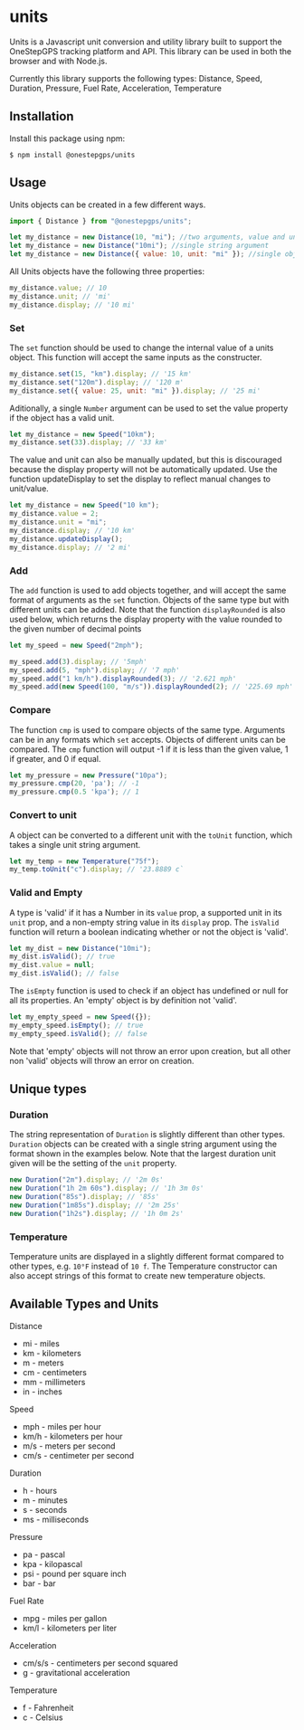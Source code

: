# units

Units is a Javascript unit conversion and utility library built to support the OneStepGPS tracking platform and API. This library can be used in both the browser and with Node.js.

Currently this library supports the following types: Distance, Speed, Duration, Pressure, Fuel Rate, Acceleration, Temperature

## Installation

Install this package using npm:

```
$ npm install @onestepgps/units
```

## Usage

Units objects can be created in a few different ways.

```javascript
import { Distance } from "@onestepgps/units";

let my_distance = new Distance(10, "mi"); //two arguments, value and unit
let my_distance = new Distance("10mi"); //single string argument
let my_distance = new Distance({ value: 10, unit: "mi" }); //single object argument
```

All Units objects have the following three properties:

```javascript
my_distance.value; // 10
my_distance.unit; // 'mi'
my_distance.display; // '10 mi'
```

### Set

The `set` function should be used to change the internal value of a units object. This function will accept the same inputs as the constructer.

```javascript
my_distance.set(15, "km").display; // '15 km'
my_distance.set("120m").display; // '120 m'
my_distance.set({ value: 25, unit: "mi" }).display; // '25 mi'
```

Aditionally, a single `Number` argument can be used to set the value property if the object has a valid unit.

```javascript
let my_distance = new Speed("10km");
my_distance.set(33).display; // '33 km'
```

The value and unit can also be manually updated, but this is discouraged because the display property will not be automatically updated. Use the function updateDisplay to set the display to reflect manual changes to unit/value.

```javascript
let my_distance = new Speed("10 km");
my_distance.value = 2;
my_distance.unit = "mi";
my_distance.display; // '10 km'
my_distance.updateDisplay();
my_distance.display; // '2 mi'
```

### Add

The `add` function is used to add objects together, and will accept the same format of arguments as the `set` function. Objects of the same type but with different units can be added. Note that the function `displayRounded` is also used below, which returns the display property with the value rounded to the given number of decimal points

```javascript
let my_speed = new Speed("2mph");

my_speed.add(3).display; // '5mph'
my_speed.add(5, "mph").display; // '7 mph'
my_speed.add("1 km/h").displayRounded(3); // '2.621 mph'
my_speed.add(new Speed(100, "m/s")).displayRounded(2); // '225.69 mph'
```

### Compare

The function `cmp` is used to compare objects of the same type. Arguments can be in any formats which `set` accepts. Objects of different units can be compared. The `cmp` function will output -1 if it is less than the given value, 1 if greater, and 0 if equal.

```javascript
let my_pressure = new Pressure("10pa");
my_pressure.cmp(20, 'pa'); // -1
my_pressure.cmp(0.5 'kpa'); // 1
```

### Convert to unit

A object can be converted to a different unit with the `toUnit` function, which takes a single unit string argument.

```javascript
let my_temp = new Temperature("75f");
my_temp.toUnit("c").display; // '23.8889 c`
```

### Valid and Empty

A type is 'valid' if it has a Number in its `value` prop, a supported unit in its `unit` prop, and a non-empty string value in its `display` prop. The `isValid` function will return a boolean indicating whether or not the object is 'valid'.

```javascript
let my_dist = new Distance("10mi");
my_dist.isValid(); // true
my_dist.value = null;
my_dist.isValid(); // false
```

The `isEmpty` function is used to check if an object has undefined or null for all its properties. An 'empty' object is by definition not 'valid'.

```javascript
let my_empty_speed = new Speed({});
my_empty_speed.isEmpty(); // true
my_empty_speed.isValid(); // false
```

Note that 'empty' objects will not throw an error upon creation, but all other non 'valid' objects will throw an error on creation.

## Unique types

### Duration

The string representation of `Duration` is slightly different than other types. `Duration` objects can be created with a single string argument using the format shown in the examples below. Note that the largest duration unit given will be the setting of the `unit` property.

```javascript
new Duration("2m").display; // '2m 0s'
new Duration("1h 2m 60s").display; // '1h 3m 0s'
new Duration("85s").display; // '85s'
new Duration("1m85s").display; // '2m 25s'
new Duration("1h2s").display; // '1h 0m 2s'
```

### Temperature

Temperature units are displayed in a slightly different format compared to other types, e.g. `10°F` instead of `10 f`. The Temperature constructor can also accept strings of this format to create new temperature objects.

## Available Types and Units

Distance

- mi - miles
- km - kilometers
- m - meters
- cm - centimeters
- mm - millimeters
- in - inches

Speed

- mph - miles per hour
- km/h - kilometers per hour
- m/s - meters per second
- cm/s - centimeter per second

Duration

- h - hours
- m - minutes
- s - seconds
- ms - milliseconds

Pressure

- pa - pascal
- kpa - kilopascal
- psi - pound per square inch
- bar - bar

Fuel Rate

- mpg - miles per gallon
- km/l - kilometers per liter

Acceleration

- cm/s/s - centimeters per second squared
- g - gravitational acceleration

Temperature

- f - Fahrenheit
- c - Celsius

